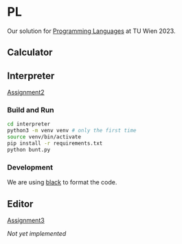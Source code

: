 # PL
Our solution for [Programming Languages](https://tiss.tuwien.ac.at/course/educationDetails.xhtml?dswid=6957&dsrid=318&courseNr=185208&semester=2023S&locale=en) at TU Wien 2023.

## Calculator

## Interpreter

[Assignment2](https://tuwel.tuwien.ac.at/pluginfile.php/3542105/mod_folder/content/0/aufgabe2.pdf)

### Build and Run

```bash
cd interpreter
python3 -m venv venv # only the first time
source venv/bin/activate
pip install -r requirements.txt
python bunt.py
```

### Development

We are using [black](https://github.com/psf/black) to format the code. 


## Editor

[Assignment3](https://tuwel.tuwien.ac.at/pluginfile.php/3542105/mod_folder/content/0/aufgabe3.pdf)

_Not yet implemented_
